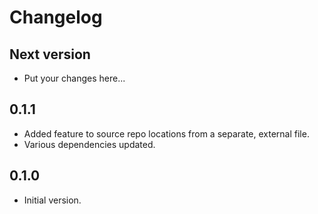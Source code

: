 # Changelog

## Next version

- Put your changes here...

## 0.1.1

- Added feature to source repo locations from a separate, external file.
- Various dependencies updated.

## 0.1.0

- Initial version.

